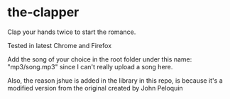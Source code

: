 # the-clapper

Clap your hands twice to start the romance.

Tested in latest Chrome and Firefox

Add the song of your choice in the root folder under this name:
"mp3/song.mp3" since I can't really upload a song here.

Also, the reason jshue is added in the library in this repo, is because it's a modified version from the original created by John Peloquin
